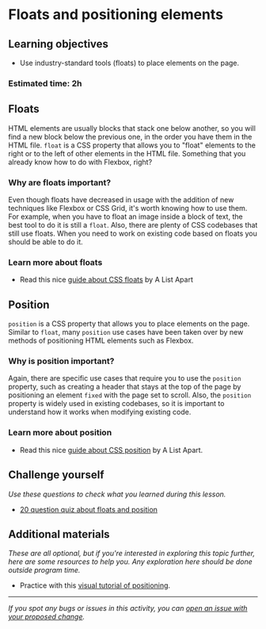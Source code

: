 # Floats and positioning elements

## Learning objectives

- Use industry-standard tools (floats) to place elements on the page.

### Estimated time: 2h

## Floats

HTML elements are usually blocks that stack one below another, so you will find a new block below the previous one, in the order you have them in the HTML file. `float` is a CSS property that allows you to "float" elements to the right or to the left of other elements in the HTML file. Something that you already know how to do with Flexbox, right?

### Why are floats important?
Even though floats have decreased in usage with the addition of new techniques like Flexbox or CSS Grid, it's worth knowing how to use them. For example, when you have to float an image inside a block of text, the best tool to do it is still a `float`. 
Also, there are plenty of CSS codebases that still use floats. When you need to work on existing code based on floats you should be able to do it.

### Learn more about floats

- Read this nice [guide about CSS floats](https://alistapart.com/article/css-floats-101/) by A List Apart

## Position

`position` is a CSS property that allows you to place elements on the page. Similar to `float`, many `position` use cases have been taken over by new methods of positioning HTML elements such as Flexbox.

### Why is position important?

Again, there are specific use cases that require you to use the `position` property, such as creating a header that stays at the top of the page by positioning an element `fixed` with the page set to scroll. Also, the `position` property is widely used in existing codebases, so it is important to understand how it works when modifying existing code.

### Learn more about position

- Read this nice [guide about CSS position](https://alistapart.com/article/css-positioning-101/) by A List Apart.

## Challenge yourself

*Use these questions to check what you learned during this lesson.*
- [20 question quiz about floats and position](https://docs.google.com/forms/d/e/1FAIpQLSfpbzkXZymwals6acIdqrGpazaNU58XuoPcqRZxWRXykT80Eg/viewform)

## Additional materials

*These are all optional, but if you're interested in exploring this topic further, here are some resources to help you. Any exploration here should be done outside program time.*
- Practice with this [visual tutorial of positioning](http://www.barelyfitz.com/screencast/html-training/css/positioning/).

------

_If you spot any bugs or issues in this activity, you can [open an issue with your proposed change](https://github.com/microverseinc/curriculum-transversal-skills/blob/main/git-github/articles/open_issue.md)._